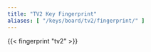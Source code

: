 ```yaml
---
title: "TV2 Key Fingerprint"
aliases: [ "/keys/board/tv2/fingerprint/" ]
---
```

{{< fingerprint "tv2" >}}